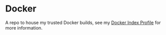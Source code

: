 Docker
=============

A repo to house my trusted Docker builds, see my [Docker Index Profile](https://index.docker.io/u/russmckendrick/) for more information.